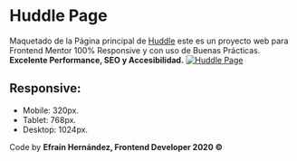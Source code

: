 # Huddle Page
Maquetado de la Página principal de [Huddle](https://efrainhgmx.github.io/Huddle-page/ "Huddle") este es un proyecto web para Frontend Mentor 100% Responsive y con uso de Buenas Prácticas.
**Excelente Performance, SEO y Accesibilidad.**
[![Huddle Page](https://media.giphy.com/media/gV8cnqsoWD7r0AVWkI/giphy.gif "Huddle Page")](https://media.giphy.com/media/gV8cnqsoWD7r0AVWkI/giphy.gif "Huddle Page")

## Responsive:
- Mobile: 320px.
- Tablet: 768px.
- Desktop: 1024px.

Code by **Efraín Hernández, Frontend Developer 2020 &COPY;**
